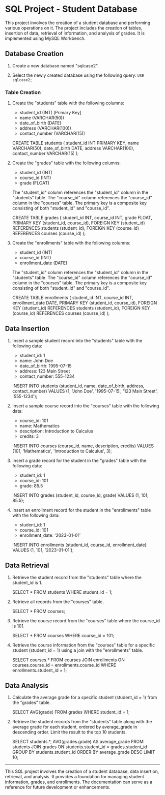 # SQL Project - Student Database

This project involves the creation of a student database and performing various operations on it. The project includes the creation of tables, insertion of data, retrieval of information, and analysis of grades. It is implemented using MySQL Workbench.

## Database Creation

1. Create a new database named "sqlcase2".

2. Select the newly created database using the following query: `USE sqlcase2;`

### Table Creation

1. Create the "students" table with the following columns:
   - student_id (INT) [Primary Key]
   - name (VARCHAR(50))
   - date_of_birth (DATE)
   - address (VARCHAR(100))
   - contact_number (VARCHAR(15))

   
   CREATE TABLE students (
       student_id INT PRIMARY KEY,
       name VARCHAR(50),
       date_of_birth DATE,
       address VARCHAR(100),
       contact_number VARCHAR(15)
   );
   

2. Create the "grades" table with the following columns:
   - student_id (INT)
   - course_id (INT)
   - grade (FLOAT)

   The "student_id" column references the "student_id" column in the "students" table. The "course_id" column references the "course_id" column in the "courses" table. The primary key is a composite key consisting of both "student_id" and "course_id".

   
   CREATE TABLE grades (
       student_id INT,
       course_id INT,
       grade FLOAT,
       PRIMARY KEY (student_id, course_id),
       FOREIGN KEY (student_id) REFERENCES students (student_id),
       FOREIGN KEY (course_id) REFERENCES courses (course_id)
   );
   

3. Create the "enrollments" table with the following columns:
   - student_id (INT)
   - course_id (INT)
   - enrollment_date (DATE)

   The "student_id" column references the "student_id" column in the "students" table. The "course_id" column references the "course_id" column in the "courses" table. The primary key is a composite key consisting of both "student_id" and "course_id".

   
   CREATE TABLE enrollments (
       student_id INT,
       course_id INT,
       enrollment_date DATE,
       PRIMARY KEY (student_id, course_id),
       FOREIGN KEY (student_id) REFERENCES students (student_id),
       FOREIGN KEY (course_id) REFERENCES courses (course_id)
   );
   

## Data Insertion

1. Insert a sample student record into the "students" table with the following data:
   - student_id: 1
   - name: John Doe
   - date_of_birth: 1995-07-15
   - address: 123 Main Street
   - contact_number: 555-1234

   
   INSERT INTO students (student_id, name, date_of_birth, address, contact_number)
   VALUES (1, 'John Doe', '1995-07-15', '123 Main Street', '555-1234');
   

2. Insert a sample course record into the "courses" table with the following data:
   - course_id: 101
   - name: Mathematics
   - description: Introduction to Calculus
   - credits: 3

   
   INSERT INTO courses (course_id, name, description, credits)
   VALUES (101, 'Mathematics', 'Introduction to Calculus', 3);
   

3. Insert a grade record for the student in the "grades" table with the following data:
   - student_id: 1
   - course_id: 101
   - grade: 85.5

   
   INSERT INTO grades (student_id, course_id, grade)
   VALUES (1, 101, 85.5);
   

4. Insert an enrollment record for the student in the "enrollments" table with the following data:
   - student_id: 1
   - course_id: 101
   - enrollment_date: '2023-01-01'

   
   INSERT INTO enrollments (student_id, course_id, enrollment_date)
   VALUES (1, 101, '2023-01-01');
   

## Data Retrieval

1. Retrieve the student record from the "students" table where the student_id is 1.

   
   SELECT * FROM students WHERE student_id = 1;
   

2. Retrieve all records from the "courses" table.

   
   SELECT * FROM courses;
   

3. Retrieve the course record from the "courses" table where the course_id is 101.

   
   SELECT * FROM courses WHERE course_id = 101;
   

4. Retrieve the course information from the "courses" table for a specific student (student_id = 1) using a join with the "enrollments" table.

   
   SELECT courses.* FROM courses
   JOIN enrollments ON courses.course_id = enrollments.course_id
   WHERE enrollments.student_id = 1;
   

## Data Analysis

1. Calculate the average grade for a specific student (student_id = 1) from the "grades" table.

   
   SELECT AVG(grade) FROM grades WHERE student_id = 1;
   

2. Retrieve the student records from the "students" table along with the average grade for each student, ordered by average_grade in descending order. Limit the result to the top 10 students.

   
   SELECT students.*, AVG(grades.grade) AS average_grade
   FROM students
   JOIN grades ON students.student_id = grades.student_id
   GROUP BY students.student_id
   ORDER BY average_grade DESC
   LIMIT 10;
   

---

This SQL project involves the creation of a student database, data insertion, retrieval, and analysis. It provides a foundation for managing student information, grades, and enrollments. The documentation can serve as a reference for future development or enhancements.
